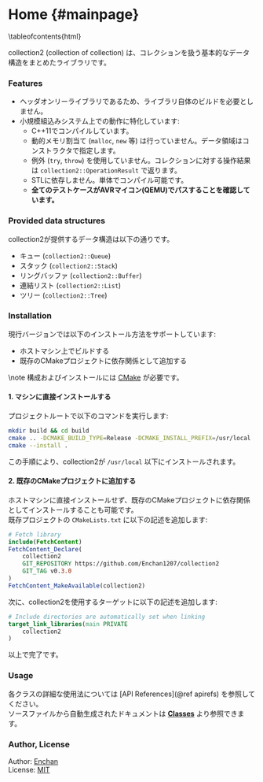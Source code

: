 # Home {#mainpage}

\tableofcontents{html}

collection2 (collection of collection) は、コレクションを扱う基本的なデータ構造をまとめたライブラリです。

### Features

 - ヘッダオンリーライブラリであるため、ライブラリ自体のビルドを必要としません。
 - 小規模組込みシステム上での動作に特化しています:
    - C++11でコンパイルしています。
    - 動的メモリ割当て (`malloc`, `new` 等) は行っていません。データ領域はコンストラクタで指定します。
    - 例外 (`try`, `throw`) を使用していません。コレクションに対する操作結果は `collection2::OperationResult` で返ります。
    - STLに依存しません。単体でコンパイル可能です。
    - **全てのテストケースがAVRマイコン(QEMU)でパスすることを確認しています。**

### Provided data structures

collection2が提供するデータ構造は以下の通りです。

 - キュー (`collection2::Queue`)
 - スタック (`collection2::Stack`)
 - リングバッファ (`collection2::Buffer`)
 - 連結リスト (`collection2::List`)
 - ツリー (`collection2::Tree`)

### Installation

現行バージョンでは以下のインストール方法をサポートしています:

 - ホストマシン上でビルドする
 - 既存のCMakeプロジェクトに依存関係として追加する

\note 構成およびインストールには [CMake](https://cmake.org/) が必要です。

#### 1. マシンに直接インストールする

プロジェクトルートで以下のコマンドを実行します:

```sh
mkdir build && cd build
cmake .. -DCMAKE_BUILD_TYPE=Release -DCMAKE_INSTALL_PREFIX=/usr/local
cmake --install .
```

この手順により、collection2が `/usr/local` 以下にインストールされます。


#### 2. 既存のCMakeプロジェクトに追加する

ホストマシンに直接インストールせず、既存のCMakeプロジェクトに依存関係としてインストールすることも可能です。  
既存プロジェクトの `CMakeLists.txt` に以下の記述を追加します:

```CMake
# Fetch library
include(FetchContent)
FetchContent_Declare(
    collection2
    GIT_REPOSITORY https://github.com/Enchan1207/collection2
    GIT_TAG v0.3.0
)
FetchContent_MakeAvailable(collection2)
```

次に、collection2を使用するターゲットに以下の記述を追加します:

```CMake
# Include directories are automatically set when linking
target_link_libraries(main PRIVATE
    collection2 
)
```

以上で完了です。

### Usage

各クラスの詳細な使用法については [API References](@ref apirefs) を参照してください。  
ソースファイルから自動生成されたドキュメントは <a href="annotated.html">**Classes**</a> より参照できます。

### Author, License

Author: [Enchan](https://github.com/Enchan1207)  
License: [MIT](https://opensource.org/license/mit/)
